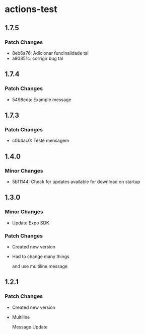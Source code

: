 # actions-test

## 1.7.5

### Patch Changes

- 8eb6a76: Adicionar funcinalidade tal
- a90851c: corrigir bug tal

## 1.7.4

### Patch Changes

- 5498eda: Example message

## 1.7.3

### Patch Changes

- c0b4ac0: Teste mensagem

## 1.4.0

### Minor Changes

- 5b11144: Check for updates available for download on startup

## 1.3.0

### Minor Changes

- Update Expo SDK

### Patch Changes

- Created new version
- Had to
  change many things

  and use multiline message

## 1.2.1

### Patch Changes

- Created new version
- Multiline

  Message
  Update
